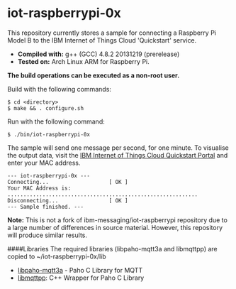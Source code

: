 iot-raspberrypi-0x
==================
This repository currently stores a sample for connecting a Raspberry Pi Model B to the 
IBM Internet of Things Cloud 'Quickstart' service.

* __Compiled with:__ g++ (GCC) 4.8.2 20131219 (prerelease)
* __Tested on:__ Arch Linux ARM for Raspberry Pi.

__The build operations can be executed as a non-root user.__

Build with the following commands:
```
$ cd <directory>
$ make && . configure.sh
```

Run with the following command:
```
$ ./bin/iot-raspberrypi-0x
```

The sample will send one message per second, for one minute. To visualise the output
data, visit the [IBM Internet of Things Cloud Quickstart Portal](http://quickstart.internetofthings.ibmcloud.com/) and
enter your MAC address.
```
--- iot-raspberrypi-0x ---
Connecting...                   [ OK ]
Your MAC Address is: 
............................................................
Disconnecting...                [ OK ]
--- Sample finished. ---
```

__Note:__ This is not a fork of ibm-messaging/iot-raspberrypi repository due to a large number of differences in 
source material. However, this repository will produce similar results.

####Libraries
The required libraries (libpaho-mqtt3a and libmqttpp) are copied to ~/iot-raspberrypi-0x/lib
* [libpaho-mqtt3a](http://git.eclipse.org/c/paho/org.eclipse.paho.mqtt.c.git/) - Paho C Library for MQTT
* [libmqttpp](http://git.eclipse.org/c/paho/org.eclipse.paho.mqtt.cpp.git/): C++ Wrapper for Paho C Library
